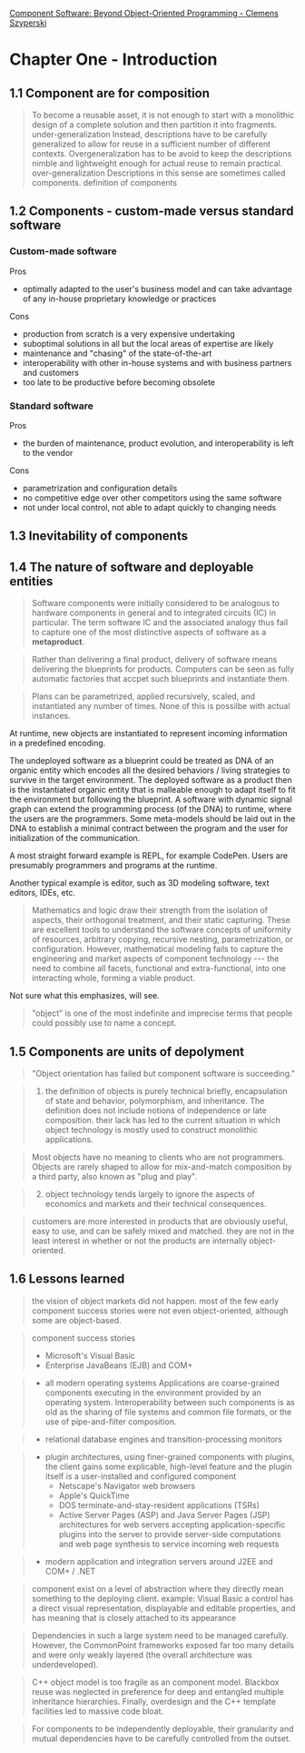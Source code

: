 [Component Software: Beyond Object-Oriented Programming -  Clemens Szyperski](https://www.amazon.com/gp/product/0201745720/)

# Chapter One - Introduction

## 1.1 Component are for composition

> To become a reusable asset, it is not enough to start with a monolithic design of a complete solution and then partition it into fragments.
under-generalization
> Instead, descriptions have to be carefully generalized to allow for reuse in a sufficient number of different contexts.
> Overgeneralization has to be avoid to keep the descriptions nimble and lightweight enough for actual reuse to remain practical.
over-generalization
> Descriptions in this sense are sometimes called components.
definition of components

## 1.2 Components - custom-made versus standard software

### Custom-made software

Pros
- optimally adapted to the user's business model and can take advantage of any in-house proprietary knowledge or practices

Cons
- production from scratch is a very expensive undertaking
- suboptimal solutions in all but the local areas of expertise are likely
- maintenance and "chasing" of the state-of-the-art
- interoperability with other in-house systems and with business partners and customers
- too late to be productive before becoming obsolete

### Standard software

Pros
- the burden of maintenance, product evolution, and interoperability is left to the vendor

Cons
- parametrization and configuration details
- no competitive edge over other competitors using the same software
- not under local control, not able to adapt quickly to changing needs

## 1.3 Inevitability of components

## 1.4 The nature of software and deployable entities

> Software components were initially considered to be analogous to hardware components in general and to integrated circuits (IC) in particular.
> The term software IC and the associated analogy thus fail to capture one of the most distinctive aspects of software as a **metaproduct**.

> Rather than delivering a final product, delivery of software means delivering the blueprints for products.
> Computers can be seen as fully automatic factories that accpet such blueprints and instantiate them.

> Plans can be parametrized, applied recursively, scaled, and instantiated any number of times.
> None of this is possilbe with actual instances.

At runtime, new objects are instantiated to represent incoming information in a predefined encoding.

The undeployed software as a blueprint could be treated as DNA of an organic entity which encodes all the desired behaviors / living strategies to survive in the target environment.
The deployed software as a product then is the instantiated organic entity that is malleable enough to adapt itself to fit the environment but following the blueprint.
A software with dynamic signal graph can extend the programming process (of the DNA) to runtime, where the users are the programmers.
Some meta-models should be laid out in the DNA to establish a minimal contract between the program and the user for initialization of the communication.

A most straight forward example is REPL, for example CodePen.
Users are presumably programmers and programs at the runtime.

Another typical example is editor, such as 3D modeling software, text editors, IDEs, etc.

> Mathematics and logic draw their strength from the isolation of aspects, their orthogonal treatment, and their static capturing.
> These are excellent tools to understand the software concepts of uniformity of resources, arbitrary copying, recursive nesting, parametrization, or configuration.
> However, mathematical modeling fails to capture the engineering and market aspects of component technology ---
> the need to combine all facets, functional and extra-functional, into one interacting whole, forming a viable product.

Not sure what this emphasizes, will see.

> "object" is one of the most indefinite and imprecise terms that people could possibly use to name a concept.

## 1.5 Components are units of depolyment

> "Object orientation has failed but component software is succeeding."

> 1. the definition of objects is purely technical
> briefly, encapsulation of state and behavior, polymorphism, and inheritance.
> The definition does not include notions of independence or late composition.
> their lack has led to the current situation in which object technology is mostly used to construct monolithic applications.

> Most objects have no meaning to clients who are not programmers.
> Objects are rarely shaped to allow for mix-and-match composition by a third party, also known as "plug and play".

> 2. object technology tends largely to ignore the aspects of economics and markets and their technical consequences.

> customers are more interested in products that are obviously useful, easy to use, and can be safely mixed and matched.
> they are not in the least interest in whether or not the products are internally object-oriented.

## 1.6 Lessons learned

> the vision of object markets did not happen.
> most of the few early component success stories were not even object-oriented, although some are object-based.

> component success stories
> - Microsoft's Visual Basic
> - Enterprise JavaBeans (EJB) and COM+

> - all modern operating systems
> Applications are coarse-grained components executing in the environment provided by an operating system.
> Interoperability between such components is as old as the sharing of file systems and common file formats, or the use of pipe-and-filter composition.

> - relational database engines and transition-processing monitors

> - plugin architectures, using finer-grained components
>   with plugins, the client gains some explicable, high-level feature and the plugin itself is a user-installed and configured component
>   - Netscape's Navigator web browsers
>   - Apple's QuickTime
>   - DOS terminate-and-stay-resident applications (TSRs)
>   - Active Server Pages (ASP) and Java Server Pages (JSP) architectures for web servers
>     accepting application-specific plugins into the server to provide
>     server-side computations
>     and web page synthesis to service incoming web requests

> - modern application and integration servers around J2EE and COM+ / .NET

> component exist on a level of abstraction where they directly mean something to the deploying client.
> example: Visual Basic
> a control has a direct visual representation, displayable and editable properties, and has meaning that is closely attached to its appearance

> Dependencies in such a large system need to be managed carefully.
> However, the CommonPoint frameworks exposed far too many details and were only weakly layered (the overall architecture was underdeveloped).

> C++ object model is too fragile as an component model.
> Blackbox reuse was neglected in preference for deep and entangled multiple inheritance hierarchies.
> Finally, overdesign and the C++ template facilities led to massive code bloat.

> For components to be independently deployable, their granularity and mutual dependencies have to be carefully controlled from the outset.
